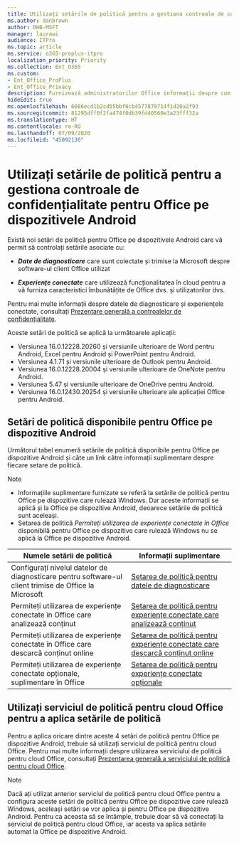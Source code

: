 ```yaml
---
title: Utilizați setările de politică pentru a gestiona controale de confidențialitate pentru Office pe dispozitivele Android
ms.author: danbrown
author: DHB-MSFT
manager: laurawi
audience: ITPro
ms.topic: article
ms.service: o365-proplus-itpro
localization_priority: Priority
ms.collection: Ent_O365
ms.custom:
- Ent_Office_ProPlus
- Ent_Office_Privacy
description: Furnizează administratorilor Office informații despre cum să gestioneze setările de confidențialitate pentru Office pe dispozitive Android.
hideEdit: true
ms.openlocfilehash: 6086ecd1b2cd55bbf6cb4577879714f1d20a2f93
ms.sourcegitcommit: 81295dff0f2fa474f0db39fd40560e3a23fff32a
ms.translationtype: HT
ms.contentlocale: ro-RO
ms.lasthandoff: 07/09/2020
ms.locfileid: "45092130"
---
```

# <a name="use-policy-settings-to-manage-privacy-controls-for-office-on-android-devices"></a>Utilizați setările de politică pentru a gestiona controale de confidențialitate pentru Office pe dispozitivele Android

Există noi setări de politică pentru Office pe dispozitivele Android care vă permit să controlați setările asociate cu:

- ***Date de diagnosticare*** care sunt colectate și trimise la Microsoft despre software-ul client Office utilizat

- ***Experiențe conectate*** care utilizează funcționalitatea în cloud pentru a vă furniza caracteristici îmbunătățite de Office dvs. și utilizatorilor dvs.

Pentru mai multe informații despre datele de diagnosticare și experiențele conectate, consultați [Prezentare generală a controalelor de confidențialitate](overview-privacy-controls.md).

Aceste setări de politică se aplică la următoarele aplicații:
- Versiunea 16.0.12228.20260 și versiunile ulterioare de Word pentru Android, Excel pentru Android și PowerPoint pentru Android.
- Versiunea 4.1.71 și versiunile ulterioare de Outlook pentru Android.
- Versiunea 16.0.12228.20004 și versiunile ulterioare de OneNote pentru Android.
- Versiunea 5.47 și versiunile ulterioare de OneDrive pentru Android.
- Versiunea 16.0.12430.20254 și versiunile ulterioare ale aplicației Office pentru Android.

## <a name="policy-settings-available-for-office-on-android-devices"></a>Setări de politică disponibile pentru Office pe dispozitive Android

Următorul tabel enumeră setările de politică disponibile pentru Office pe dispozitive Android și câte un link către informații suplimentare despre fiecare setare de politică.

> [!NOTE]
>- Informațiile suplimentare furnizate se referă la setările de politică pentru Office pe dispozitive care rulează Windows. Dar aceste informații se aplică și la Office pe dispozitive Android, deoarece setările de politică sunt aceleași.
>- Setarea de politică *Permiteți utilizarea de experiențe conectate în Office* disponibilă pentru Office pe dispozitive care rulează Windows nu se aplică la Office pe dispozitive Android. 


|Numele setării de politică  |Informații suplimentare |
|---------|---------|
|Configurați nivelul datelor de diagnosticare pentru software-ul client trimise de Office la Microsoft|[Setarea de politică pentru datele de diagnosticare](manage-privacy-controls.md#policy-setting-for-diagnostic-data)         |
|Permiteți utilizarea de experiențe conectate în Office care analizează conținut| [Setarea de politică pentru experiențe conectate care analizează conținut](manage-privacy-controls.md#policy-setting-for-connected-experiences-that-analyze-your-content)        |
|Permiteți utilizarea de experiențe conectate în Office care descarcă conținut online |[Setarea de politică pentru experiențe conectate care descarcă conținut online](manage-privacy-controls.md#policy-setting-for-connected-experiences-that-download-online-content)         |
|Permiteți utilizarea de experiențe conectate opționale, suplimentare în Office |[Setarea de politică pentru experiențe conectate opționale](manage-privacy-controls.md#policy-setting-for-optional-connected-experiences)|



## <a name="use-office-cloud-policy-service-to-apply-policy-settings"></a>Utilizați serviciul de politică pentru cloud Office pentru a aplica setările de politică

Pentru a aplica oricare dintre aceste 4 setări de politică pentru Office pe dispozitive Android, trebuie să utilizați serviciul de politică pentru cloud Office. Pentru mai multe informații despre utilizarea serviciului de politică pentru cloud Office, consultați [Prezentarea generală a serviciului de politică pentru cloud Office](../overview-office-cloud-policy-service.md).

> [!NOTE]
> Dacă ați utilizat anterior serviciul de politică pentru cloud Office pentru a configura aceste setări de politică pentru Office pe dispozitive care rulează Windows, aceleași setări se vor aplica și pentru Office pe dispozitive Android. Pentru ca aceasta să se întâmple, trebuie doar să vă conectați la serviciul de politică pentru cloud Office, iar acesta va aplica setările automat la Office pe dispozitive Android.
